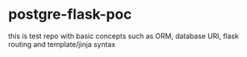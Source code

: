 # postgre-flask-poc
this is test repo with basic concepts such as ORM, database URI, flask routing and template/jinja syntax
